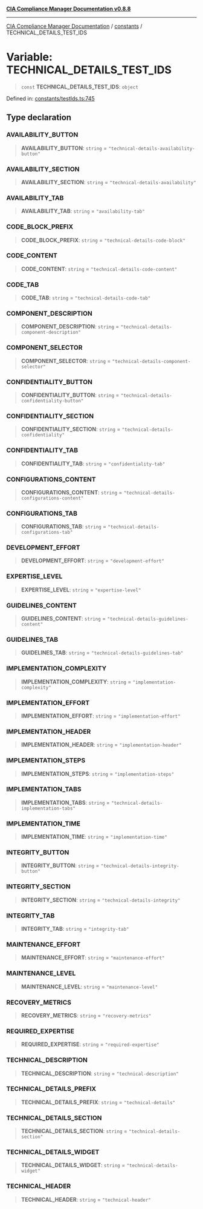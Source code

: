 [**CIA Compliance Manager Documentation v0.8.8**](../../README.md)

***

[CIA Compliance Manager Documentation](../../modules.md) / [constants](../README.md) / TECHNICAL\_DETAILS\_TEST\_IDS

# Variable: TECHNICAL\_DETAILS\_TEST\_IDS

> `const` **TECHNICAL\_DETAILS\_TEST\_IDS**: `object`

Defined in: [constants/testIds.ts:745](https://github.com/Hack23/cia-compliance-manager/blob/88094f2c4c350fd10a1e440c3eab70aedd819944/src/constants/testIds.ts#L745)

## Type declaration

### AVAILABILITY\_BUTTON

> **AVAILABILITY\_BUTTON**: `string` = `"technical-details-availability-button"`

### AVAILABILITY\_SECTION

> **AVAILABILITY\_SECTION**: `string` = `"technical-details-availability"`

### AVAILABILITY\_TAB

> **AVAILABILITY\_TAB**: `string` = `"availability-tab"`

### CODE\_BLOCK\_PREFIX

> **CODE\_BLOCK\_PREFIX**: `string` = `"technical-details-code-block"`

### CODE\_CONTENT

> **CODE\_CONTENT**: `string` = `"technical-details-code-content"`

### CODE\_TAB

> **CODE\_TAB**: `string` = `"technical-details-code-tab"`

### COMPONENT\_DESCRIPTION

> **COMPONENT\_DESCRIPTION**: `string` = `"technical-details-component-description"`

### COMPONENT\_SELECTOR

> **COMPONENT\_SELECTOR**: `string` = `"technical-details-component-selector"`

### CONFIDENTIALITY\_BUTTON

> **CONFIDENTIALITY\_BUTTON**: `string` = `"technical-details-confidentiality-button"`

### CONFIDENTIALITY\_SECTION

> **CONFIDENTIALITY\_SECTION**: `string` = `"technical-details-confidentiality"`

### CONFIDENTIALITY\_TAB

> **CONFIDENTIALITY\_TAB**: `string` = `"confidentiality-tab"`

### CONFIGURATIONS\_CONTENT

> **CONFIGURATIONS\_CONTENT**: `string` = `"technical-details-configurations-content"`

### CONFIGURATIONS\_TAB

> **CONFIGURATIONS\_TAB**: `string` = `"technical-details-configurations-tab"`

### DEVELOPMENT\_EFFORT

> **DEVELOPMENT\_EFFORT**: `string` = `"development-effort"`

### EXPERTISE\_LEVEL

> **EXPERTISE\_LEVEL**: `string` = `"expertise-level"`

### GUIDELINES\_CONTENT

> **GUIDELINES\_CONTENT**: `string` = `"technical-details-guidelines-content"`

### GUIDELINES\_TAB

> **GUIDELINES\_TAB**: `string` = `"technical-details-guidelines-tab"`

### IMPLEMENTATION\_COMPLEXITY

> **IMPLEMENTATION\_COMPLEXITY**: `string` = `"implementation-complexity"`

### IMPLEMENTATION\_EFFORT

> **IMPLEMENTATION\_EFFORT**: `string` = `"implementation-effort"`

### IMPLEMENTATION\_HEADER

> **IMPLEMENTATION\_HEADER**: `string` = `"implementation-header"`

### IMPLEMENTATION\_STEPS

> **IMPLEMENTATION\_STEPS**: `string` = `"implementation-steps"`

### IMPLEMENTATION\_TABS

> **IMPLEMENTATION\_TABS**: `string` = `"technical-details-implementation-tabs"`

### IMPLEMENTATION\_TIME

> **IMPLEMENTATION\_TIME**: `string` = `"implementation-time"`

### INTEGRITY\_BUTTON

> **INTEGRITY\_BUTTON**: `string` = `"technical-details-integrity-button"`

### INTEGRITY\_SECTION

> **INTEGRITY\_SECTION**: `string` = `"technical-details-integrity"`

### INTEGRITY\_TAB

> **INTEGRITY\_TAB**: `string` = `"integrity-tab"`

### MAINTENANCE\_EFFORT

> **MAINTENANCE\_EFFORT**: `string` = `"maintenance-effort"`

### MAINTENANCE\_LEVEL

> **MAINTENANCE\_LEVEL**: `string` = `"maintenance-level"`

### RECOVERY\_METRICS

> **RECOVERY\_METRICS**: `string` = `"recovery-metrics"`

### REQUIRED\_EXPERTISE

> **REQUIRED\_EXPERTISE**: `string` = `"required-expertise"`

### TECHNICAL\_DESCRIPTION

> **TECHNICAL\_DESCRIPTION**: `string` = `"technical-description"`

### TECHNICAL\_DETAILS\_PREFIX

> **TECHNICAL\_DETAILS\_PREFIX**: `string` = `"technical-details"`

### TECHNICAL\_DETAILS\_SECTION

> **TECHNICAL\_DETAILS\_SECTION**: `string` = `"technical-details-section"`

### TECHNICAL\_DETAILS\_WIDGET

> **TECHNICAL\_DETAILS\_WIDGET**: `string` = `"technical-details-widget"`

### TECHNICAL\_HEADER

> **TECHNICAL\_HEADER**: `string` = `"technical-header"`
